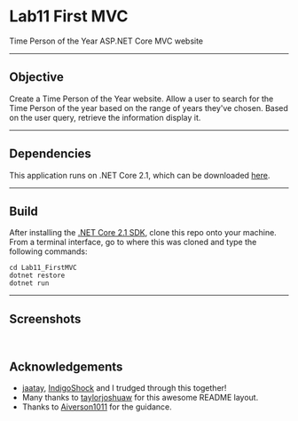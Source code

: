 # Lab11 First MVC
Time Person of the Year ASP.NET Core MVC website

---
## Objective
Create a Time Person of the Year website.  Allow a user to search
for the Time Person of the year based on the range of years they've chosen.
Based on the user query, retrieve the information display it.

---
## Dependencies
This application runs on .NET Core 2.1, which can be downloaded [here](https://www.microsoft.com/net/download/macos).

---
## Build
After installing the [.NET Core 2.1 SDK](https://www.microsoft.com/net/download/macos), clone this repo onto your machine. From a terminal interface, go to where this was cloned and type the following commands:

```
cd Lab11_FirstMVC
dotnet restore
dotnet run
```
---

## Screenshots

![]()


![]()

## Acknowledgements
- [jaatay](https://github.com/jaatay), [IndigoShock](https://github.com/IndigoShock)
and I trudged through this together!
- Many thanks to [taylorjoshuaw](https://github.com/taylorjoshuaw) 
for this awesome README layout.
- Thanks to [Aiverson1011](https://github.com/Aiverson1011) for the guidance.